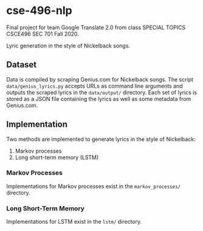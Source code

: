 # cse-496-nlp
Final project for team Google Translate 2.0 from class SPECIAL TOPICS CSCE496 SEC 701 Fall 2020.

Lyric generation in the style of Nickelback songs.

## Dataset
Data is compiled by scraping Genius.com for Nickelback songs.
The script `data/genius_lyrics.py` accepts URLs as command line arguments and outputs the scraped lyrics in the `data/output/` directory.
Each set of lyrics is stored as a JSON file containing the lyrics as well as some metadata from Genius.com.

## Implementation
Two methods are implemented to generate lyrics in the style of Nickelback:

1. Markov processes
2. Long short-term memory (LSTM)

### Markov Processes
Implementations for Markov processes exist in the `markov_processes/` directory.

### Long Short-Term Memory
Implementations for LSTM exist in the `lstm/` directory.